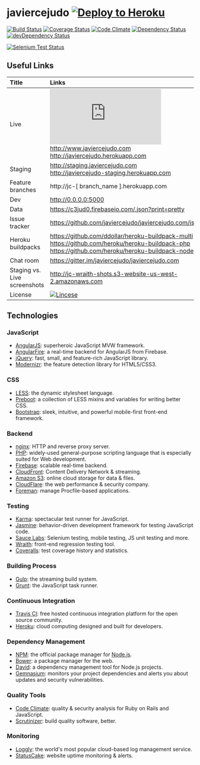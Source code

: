 # javiercejudo [![Deploy to Heroku](http://img.shields.io/badge/deploy-heroku-7056BF.svg?style=flat)](https://heroku.com/deploy)

[![Build Status](http://img.shields.io/travis/javiercejudo/javiercejudo.com.svg?style=flat)](https://travis-ci.org/javiercejudo/javiercejudo.com)
[![Coverage Status](http://img.shields.io/coveralls/javiercejudo/javiercejudo.com.svg?style=flat)](https://coveralls.io/r/javiercejudo/javiercejudo.com?branch=master)
[![Code Climate](http://img.shields.io/codeclimate/github/javiercejudo/javiercejudo.com.svg?style=flat)](https://codeclimate.com/github/javiercejudo/javiercejudo.com)
[![Dependency Status](http://img.shields.io/gemnasium/javiercejudo/javiercejudo.com.svg?style=flat)](https://gemnasium.com/javiercejudo/javiercejudo.com)
[![devDependency Status](http://img.shields.io/david/dev/javiercejudo/javiercejudo.com.svg?style=flat)](https://david-dm.org/javiercejudo/javiercejudo.com#info=devDependencies)

[![Selenium Test Status](https://saucelabs.com/browser-matrix/javiercejudo.svg)](https://saucelabs.com/u/javiercejudo)

## Useful Links

Title | Links
:--- | :---
Live | [![Uptime](https://www.statuscake.com/App/button/index.php?Track=EKqPqfW1dF&Days=30&Design=5)](https://www.statuscake.com) <br> http://www.javiercejudo.com <br> http://javiercejudo.herokuapp.com
Staging | http://staging.javiercejudo.com <br> http://javiercejudo-staging.herokuapp.com
Feature branches | http://jc-[ branch_name ].herokuapp.com
Dev | http://0.0.0.0:5000
Data | https://c3jud0.firebaseio.com/.json?print=pretty
Issue tracker | https://github.com/javiercejudo/javiercejudo.com/issues
Heroku buildpacks | https://github.com/ddollar/heroku-buildpack-multi <br> https://github.com/heroku/heroku-buildpack-php <br> https://github.com/heroku/heroku-buildpack-nodejs
Chat room | https://gitter.im/javiercejudo/javiercejudo.com
Staging vs. Live<br>screenshots | http://jc-wraith-shots.s3-website-us-west-2.amazonaws.com
License | [![Lincese](http://img.shields.io/badge/lincese-MIT-blue.svg?style=flat)](LICENSE)

## Technologies

### JavaScript

- [AngularJS](http://angularjs.org/): superheroic JavaScript MVW framework.
- [AngularFire](http://angularfire.com/): a real-time backend for AngularJS from Firebase.
- [jQuery](http://jquery.com/): fast, small, and feature-rich JavaScript library.
- [Modernizr](http://modernizr.com/): the feature detection library for HTML5/CSS3.

### CSS

- [LESS](http://lesscss.org/): the dynamic stylesheet language.
- [Preboot](http://getpreboot.com/): a collection of LESS mixins and variables for writing better CSS.
- [Bootstrap](http://getbootstrap.com/): sleek, intuitive, and powerful mobile-first front-end framework.

### Backend

- [nginx](http://nginx.org/): HTTP and reverse proxy server.
- [PHP](http://php.net/): widely-used general-purpose scripting language that is especially suited for Web development.
- [Firebase](https://www.firebase.com/): scalable real-time backend.
- [CloudFront](http://aws.amazon.com/cloudfront/): Content Delivery Network & streaming.
- [Amazon S3](http://aws.amazon.com/s3/): online cloud storage for data & files.
- [CloudFlare](http://www.cloudflare.com/): the web performance & security company.
- [Foreman](http://ddollar.github.io/foreman/): manage Procfile-based applications.

### Testing

- [Karma](http://karma-runner.github.io/): spectacular test runner for JavaScript.
- [Jasmine](http://pivotal.github.io/jasmine/): behavior-driven development framework for testing JavaScript code.
- [Sauce Labs](https://saucelabs.com/): Selenium testing, mobile testing, JS unit testing and more.
- [Wraith](https://github.com/BBC-News/wraith): front-end regression testing tool.
- [Coveralls](https://coveralls.io/): test coverage history and statistics.

### Building Process

- [Gulp](http://gulpjs.com/): the streaming build system.
- [Grunt](http://gruntjs.com/): the JavaScript task runner.

### Continuous Integration

- [Travis CI](https://travis-ci.org/): free hosted continuous integration platform for the open source community.
- [Heroku](https://www.heroku.com/): cloud computing designed and built for developers.

### Dependency Management

- [NPM](https://npmjs.org/): the official package manager for [Node.js](http://nodejs.org/).
- [Bower](http://bower.io/): a package manager for the web.
- [David](https://david-dm.org/): a dependency management tool for Node.js projects.
- [Gemnasium](https://gemnasium.com/): monitors your project dependencies and alerts you about updates and security vulnerabilities.

### Quality Tools

- [Code Climate](https://codeclimate.com): quality & security analysis for Ruby on Rails and JavaScript.
- [Scrutinizer](https://scrutinizer-ci.com/): build quality software, better.

### Monitoring

- [Loggly](https://www.loggly.com/): the world's most popular cloud-based log management service.
- [StatusCake](https://www.statuscake.com): website uptime monitoring & alerts.
